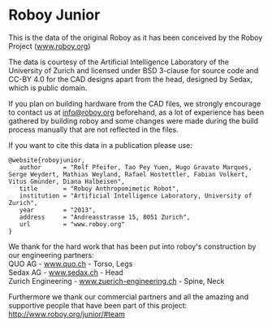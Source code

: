 Roboy Junior
======

This is the data of the original Roboy as it has been conceived by the Roboy Project (www.roboy.org)

The data is courtesy of the Artificial Intelligence Laboratory of the University of Zurich and licensed under BSD 3-clause for source code and CC-BY 4.0 for the CAD designs apart from the head, designed by Sedax, which is public domain.

If you plan on building hardware from the CAD files, we strongly encourage to contact us at info@roboy.org beforehand, as a lot of experience has been gathered by building roboy and some changes were made during the build process manually that are not reflected in the files. 

If you want to cite this data in a publication please use:

    @website{roboyjunior,
       author      = "Rolf Pfeifer, Tao Pey Yuen, Hugo Gravato Marques, Serge Weydert, Mathias Weyland, Rafael Hostettler, Fabian Volkert, Vitus Gmünder, Diana Halbeisen",
       title       = "Roboy Anthropomimetic Robot",
       institution = "Artificial Intelligence Laboratory, University of Zurich",
       year        = "2013",
       address     = "Andreasstrasse 15, 8051 Zurich",
       url         = "www.roboy.org"
    }

We thank for the hard work that has been put into roboy's construction by our engineering partners:  
QUO AG - www.quo.ch - Torso, Legs  
Sedax AG - www.sedax.ch - Head  
Zurich Engineering - www.zuerich-engineering.ch - Spine, Neck  

Furthermore we thank our commercial partners and all the amazing and supportive people that have been part of this project:
http://www.roboy.org/junior/#team
